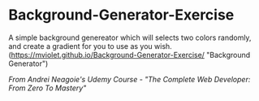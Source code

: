 # Background-Generator-Exercise
A simple background genereator which will selects two colors randomly, and create a gradient for you to use as you wish.	
(https://mviolet.github.io/Background-Generator-Exercise/ "Background Generator")

*From Andrei Neagoie's Udemy Course - "The Complete Web Developer: From Zero To Mastery"*